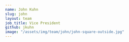 ```yaml
---
name: John Kuhn
slug: john
layout: team
job_title: Vice President
github: jkuhn
image: "/assets/img/team/john/john-square-outside.jpg"
---
```

